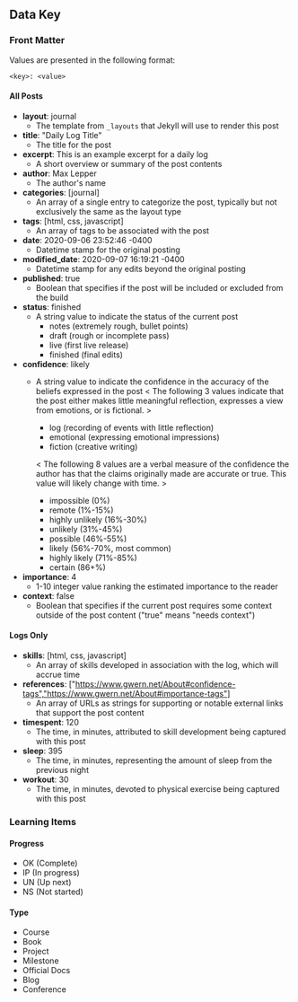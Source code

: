 ## Data Key

### Front Matter

Values are presented in the following format:

`<key>: <value>`

#### All Posts

- **layout**: journal
  - The template from `_layouts` that Jekyll will use to render this post
- **title**: "Daily Log Title"
  - The title for the post
- **excerpt**: This is an example excerpt for a daily log
  - A short overview or summary of the post contents
- **author**: Max Lepper
  - The author's name
- **categories**: [journal]
  - An array of a single entry to categorize the post, typically but not exclusively the same as the layout type
- **tags**: [html, css, javascript]
  - An array of tags to be associated with the post
- **date**: 2020-09-06 23:52:46 -0400
  - Datetime stamp for the original posting
- **modified_date**: 2020-09-07 16:19:21 -0400
  - Datetime stamp for any edits beyond the original posting
- **published**: true
  - Boolean that specifies if the post will be included or excluded from the build
- **status**: finished
  - A string value to indicate the status of the current post
    - notes (extremely rough, bullet points)
    - draft (rough or incomplete pass)
    - live (first live release)
    - finished (final edits)
- **confidence**: likely
  - A string value to indicate the confidence in the accuracy of the beliefs expressed in the post
    < The following 3 values indicate that the post either makes little meaningful reflection, expresses a view from emotions, or is fictional. >

    - log (recording of events with little reflection)
    - emotional (expressing emotional impressions)
    - fiction (creative writing)

    < The following 8 values are a verbal measure of the confidence the author has that the claims originally made are accurate or true. This value will likely change with time. >

    - impossible (0%)
    - remote (1%-15%)
    - highly unlikely (16%-30%)
    - unlikely (31%-45%)
    - possible (46%-55%)
    - likely (56%-70%, most common)
    - highly likely (71%-85%)
    - certain (86+%)
- **importance**: 4
  - 1-10 integer value ranking the estimated importance to the reader
- **context**: false
  - Boolean that specifies if the current post requires some context outside of the post content ("true" means "needs context")

#### Logs Only

- **skills**: [html, css, javascript]
  - An array of skills developed in association with the log, which will accrue time
- **references**: ["https://www.gwern.net/About#confidence-tags","https://www.gwern.net/About#importance-tags"]
  - An array of URLs as strings for supporting or notable external links that support the post content
- **timespent**: 120
  - The time, in minutes, attributed to skill development being captured with this post
- **sleep**: 395
  - The time, in minutes, representing the amount of sleep from the previous night
- **workout**: 30
  - The time, in minutes, devoted to physical exercise being captured with this post

### Learning Items

#### Progress
- OK (Complete)
- IP (In progress)
- UN (Up next)
- NS (Not started)

#### Type
- Course
- Book
- Project
- Milestone
- Official Docs
- Blog
- Conference